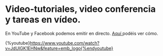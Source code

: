 # Video-tutoriales, video conferencia y tareas en vídeo.

En YouTube y Facebook podemos emitir en directo. [Aquí ](https://docs.google.com/presentation/d/e/2PACX-1vRi62B52guTo9Nsjtp8KJ2o9h40nwNIOcIzK1xQw_T1-S2s6VdOBU028iAF65ePCy1wfIO-VJkzHRSA/pub?start=false&loop=false&delayms=3000)podéis ver cómo. 

{%youtube}https://www.youtube.com/watch?v=JdUIGK1EHNw&feature=emb_logo{%endyoutube}
